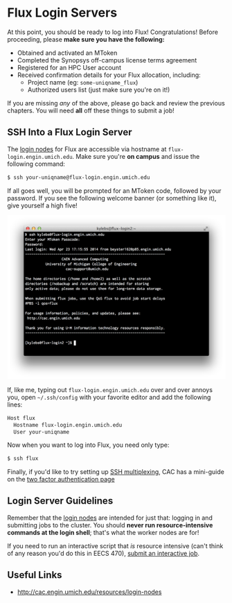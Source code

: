 Flux Login Servers
==================

At this point, you should be ready to log into Flux! Congratulations!
Before proceeding, please __make sure you have the following:__

- Obtained and activated an MToken
- Completed the Synopsys off-campus license terms agreement
- Registered for an HPC User account
- Received confirmation details for your Flux allocation, including:
  - Project name (eg: `some-uniqname_flux`)
  - Authorized users list (just make sure you're on it!)

If you are missing *any* of the above, please go back and review the previous
chapters. You will need __all__ off these things to submit a job!


## SSH Into a Flux Login Server
The [login nodes](http://cac.engin.umich.edu/resources/login-nodes) for Flux
are accessible via hostname at `flux-login.engin.umich.edu`. Make sure you're
__on campus__ and issue the following command:

```sh
$ ssh your-uniqname@flux-login.engin.umich.edu
```

If all goes well, you will be prompted for an MToken code, followed by your
password. If you see the following welcome banner (or something like it), give
yourself a high five!

![Flux SSH welcome banner](ssh-welcome-banner.png)


If, like me, typing out `flux-login.engin.umich.edu` over and over annoys you,
open `~/.ssh/config` with your favorite editor and add the following lines:

```ssh
Host flux
  Hostname flux-login.engin.umich.edu
  User your-uniqname
```

Now when you want to log into Flux, you need only type:

```sh
$ ssh flux
```

Finally, if you'd like to try setting up [SSH multiplexing](http://en.wikibooks.org/wiki/OpenSSH/Cookbook/Multiplexing), CAC has a mini-guide on the [two factor authentication page](http://cac.engin.umich.edu/resources/login-nodes/tfa#TOC-Multiplexing-an-SSH-session)


## Login Server Guidelines
Remember that the [login nodes](http://cac.engin.umich.edu/resources/login-nodes)
are intended for just that: logging in and submitting jobs to the cluster. You
should __never run resource-intensive commands at the login shell__; that's what
the worker nodes are for!

If you need to run an interactive script that _is_ resource intensive (can't
think of any reason you'd do this in EECS 470),
[submit an interactive job](http://cac.engin.umich.edu/resources/systems/nyx/pbs#interactive).


## Useful Links
- <http://cac.engin.umich.edu/resources/login-nodes>
